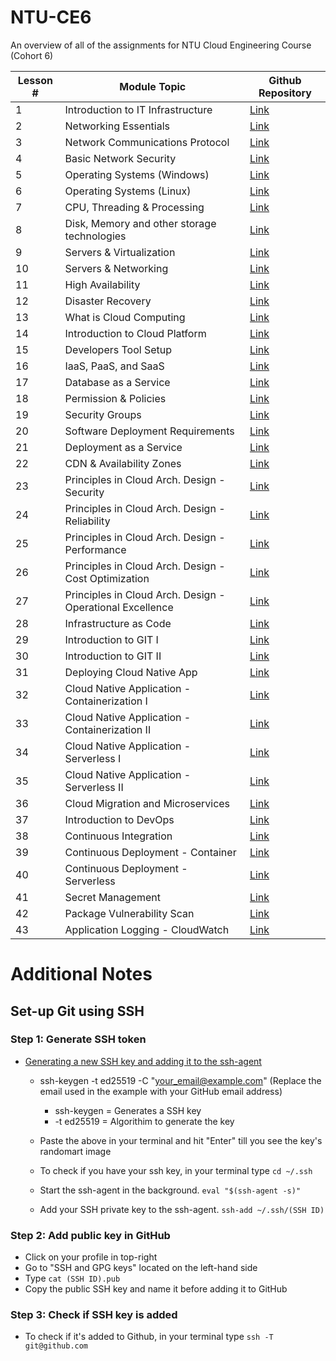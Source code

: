 # NTU-CE6
An overview of all of the assignments for NTU Cloud Engineering Course (Cohort 6)

| Lesson # | Module Topic | Github Repository|
| ------------- | ------------- | ------------- |
| 1  | Introduction to IT Infrastructure | [Link](https://github.com/chrysaliswoon/NTU-CE6/tree/main/module-1/1.1-infra-intro)  |
| 2  | Networking Essentials | [Link](https://github.com/chrysaliswoon/NTU-CE6/tree/main/module-1/1.2-networking-essentials)  |
| 3  | Network Communications Protocol | [Link](https://github.com/chrysaliswoon/NTU-CE6/tree/main/module-1/1.3-networking-communications)  |
| 4  | Basic Network Security | [Link](https://github.com/chrysaliswoon/NTU-CE6/tree/main/module-1/1.4-basic-security)  |
| 5  | Operating Systems (Windows) | [Link](https://github.com/chrysaliswoon/NTU-CE6/tree/main/module-1/1.5-operating-systems-window) |
| 6  | Operating Systems (Linux) | [Link](https://github.com/chrysaliswoon/NTU-CE6/tree/main/module-1/1.6-operating-systems-linux)  |
| 7  | CPU, Threading & Processing | [Link](https://github.com/chrysaliswoon/NTU-CE6/tree/main/module-1/1.7-cpu-threading-process)  |
| 8  | Disk, Memory and other storage technologies | [Link](https://github.com/chrysaliswoon/NTU-CE6/tree/main/module-1/1.8-disk-memory-storage) |
| 9  | Servers & Virtualization | [Link](https://github.com/chrysaliswoon/NTU-CE6/tree/main/module-1/1.9-servers-virtualization) |
| 10  | Servers & Networking | [Link](https://github.com/chrysaliswoon/NTU-CE6/tree/main/module-1/1.10-servers-networking) |
| 11  | High Availability | [Link](https://github.com/chrysaliswoon/NTU-CE6/tree/main/module-1/1.11-high-availability) |
| 12  | Disaster Recovery | [Link](https://github.com/chrysaliswoon/NTU-CE6/tree/main/module-1/1.12-disaster-recovery) |
| 13  | What is Cloud Computing | [Link]() |
| 14  | Introduction to Cloud Platform | [Link]() |
| 15  | Developers Tool Setup | [Link]() |
| 16  | IaaS, PaaS, and SaaS | [Link]() |
| 17  | Database as a Service | [Link]() |
| 18  | Permission & Policies | [Link]() |
| 19  | Security Groups | [Link]() |
| 20  | Software Deployment Requirements | [Link]() |
| 21  | Deployment as a Service | [Link]() |
| 22  | CDN & Availability Zones | [Link]() |
| 23  | Principles in Cloud Arch. Design - Security | [Link]() |
| 24  | Principles in Cloud Arch. Design - Reliability | [Link]() |
| 25  | Principles in Cloud Arch. Design - Performance | [Link]() |
| 26  | Principles in Cloud Arch. Design - Cost Optimization | [Link]() |
| 27  | Principles in Cloud Arch. Design - Operational Excellence | [Link]() |
| 28  | Infrastructure as Code | [Link]() |
| 29  | Introduction to GIT I | [Link]() |
| 30  | Introduction to GIT II  | [Link]() |
| 31  | Deploying Cloud Native App | [Link]() |
| 32  | Cloud Native Application - Containerization I | [Link]() |
| 33  | Cloud Native Application - Containerization II | [Link]() |
| 34  | Cloud Native Application - Serverless I | [Link]() |
| 35  | Cloud Native Application - Serverless II | [Link]() |
| 36  | Cloud Migration and Microservices | [Link]() |
| 37  | Introduction to DevOps | [Link]() |
| 38  | Continuous Integration | [Link]() |
| 39  | Continuous Deployment - Container | [Link]() |
| 40  | Continuous Deployment - Serverless | [Link]() |
| 41  | Secret Management | [Link]() |
| 42  | Package Vulnerability Scan | [Link]() |
| 43  | Application Logging - CloudWatch | [Link]() |


# Additional Notes

## Set-up Git using SSH

### Step 1: Generate SSH token

- [Generating a new SSH key and adding it to the ssh-agent](https://docs.github.com/en/authentication/connecting-to-github-with-ssh/generating-a-new-ssh-key-and-adding-it-to-the-ssh-agent)

    - ssh-keygen -t ed25519 -C "your_email@example.com" (Replace the email used in the example with your GitHub email address) 
        - ssh-keygen = Generates a SSH key
        - -t ed25519 = Algorithim to generate the key

    - Paste the above in your terminal and hit "Enter" till you see the key's randomart image

    - To check if you have your ssh key, in your terminal type `cd ~/.ssh`
    - Start the ssh-agent in the background.
        `eval "$(ssh-agent -s)"`
    - Add your SSH private key to the ssh-agent.
        `ssh-add ~/.ssh/(SSH ID)`

### Step 2: Add public key in GitHub

- Click on your profile in top-right
- Go to "SSH and GPG keys" located on the left-hand side
- Type `cat (SSH ID).pub`
- Copy the public SSH key and name it before adding it to GitHub

### Step 3: Check if SSH key is added

- To check if it's added to Github, in your terminal type `ssh -T git@github.com`
